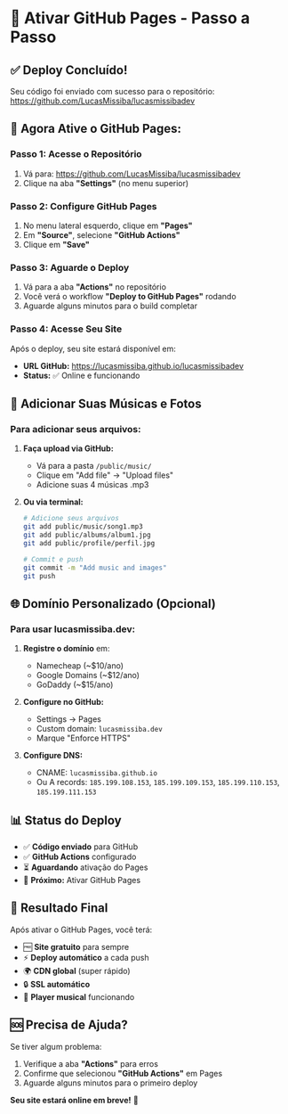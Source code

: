 # 🚀 Ativar GitHub Pages - Passo a Passo

## ✅ **Deploy Concluído!**

Seu código foi enviado com sucesso para o repositório: https://github.com/LucasMissiba/lucasmissibadev

## 🔧 **Agora Ative o GitHub Pages:**

### **Passo 1: Acesse o Repositório**
1. Vá para: https://github.com/LucasMissiba/lucasmissibadev
2. Clique na aba **"Settings"** (no menu superior)

### **Passo 2: Configure GitHub Pages**
1. No menu lateral esquerdo, clique em **"Pages"**
2. Em **"Source"**, selecione **"GitHub Actions"**
3. Clique em **"Save"**

### **Passo 3: Aguarde o Deploy**
1. Vá para a aba **"Actions"** no repositório
2. Você verá o workflow **"Deploy to GitHub Pages"** rodando
3. Aguarde alguns minutos para o build completar

### **Passo 4: Acesse Seu Site**
Após o deploy, seu site estará disponível em:
- **URL GitHub:** https://lucasmissiba.github.io/lucasmissibadev
- **Status:** ✅ Online e funcionando

## 🎵 **Adicionar Suas Músicas e Fotos**

### **Para adicionar seus arquivos:**

1. **Faça upload via GitHub:**
   - Vá para a pasta `/public/music/`
   - Clique em "Add file" → "Upload files"
   - Adicione suas 4 músicas .mp3

2. **Ou via terminal:**
   ```bash
   # Adicione seus arquivos
   git add public/music/song1.mp3
   git add public/albums/album1.jpg
   git add public/profile/perfil.jpg
   
   # Commit e push
   git commit -m "Add music and images"
   git push
   ```

## 🌐 **Domínio Personalizado (Opcional)**

### **Para usar lucasmissiba.dev:**

1. **Registre o domínio** em:
   - Namecheap (~$10/ano)
   - Google Domains (~$12/ano)
   - GoDaddy (~$15/ano)

2. **Configure no GitHub:**
   - Settings → Pages
   - Custom domain: `lucasmissiba.dev`
   - Marque "Enforce HTTPS"

3. **Configure DNS:**
   - CNAME: `lucasmissiba.github.io`
   - Ou A records: `185.199.108.153`, `185.199.109.153`, `185.199.110.153`, `185.199.111.153`

## 📊 **Status do Deploy**

- ✅ **Código enviado** para GitHub
- ✅ **GitHub Actions** configurado
- ⏳ **Aguardando** ativação do Pages
- 🎯 **Próximo:** Ativar GitHub Pages

## 🎉 **Resultado Final**

Após ativar o GitHub Pages, você terá:
- 🆓 **Site gratuito** para sempre
- ⚡ **Deploy automático** a cada push
- 🌍 **CDN global** (super rápido)
- 🔒 **SSL automático**
- 🎵 **Player musical** funcionando

## 🆘 **Precisa de Ajuda?**

Se tiver algum problema:
1. Verifique a aba **"Actions"** para erros
2. Confirme que selecionou **"GitHub Actions"** em Pages
3. Aguarde alguns minutos para o primeiro deploy

**Seu site estará online em breve!** 🚀
